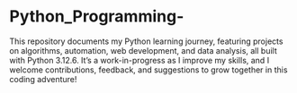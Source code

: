 # Python_Programming-
This repository documents my Python learning journey, featuring projects on algorithms, automation, web development, and data analysis, all built with Python 3.12.6. It’s a work-in-progress as I improve my skills, and I welcome contributions, feedback, and suggestions to grow together in this coding adventure!
